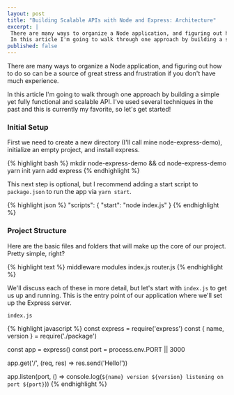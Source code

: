 ```yaml
---
layout: post
title: "Building Scalable APIs with Node and Express: Architecture"
excerpt: |
 There are many ways to organize a Node application, and figuring out how to do so can be a source of great stress and frustration if you don't have much experience.
 In this article I'm going to walk through one approach by building a simple yet fully functional and scalable API
published: false
---
```


There are many ways to organize a Node application, and figuring out how to do so can be a source of great stress and frustration if you don't have much experience.

In this article I'm going to walk through one approach by building a simple yet fully functional and scalable API. I've used several techniques in the past and this is currently my favorite, so let's get started!

### Initial Setup

First we need to create a new directory (I'll call mine node-express-demo), initialize an empty project, and install express.

{% highlight bash %}
mkdir node-express-demo && cd node-express-demo
yarn init
yarn add express
{% endhighlight %}

This next step is optional, but I recommend adding a start script to `package.json` to run the app via `yarn start`.

{% highlight json %}
"scripts": {
  "start": "node index.js"
}
{% endhighlight %}

### Project Structure

Here are the basic files and folders that will make up the core of our project. Pretty simple, right?

{% highlight text %}
middleware
modules
index.js
router.js
{% endhighlight %}

We'll discuss each of these in more detail, but let's start with `index.js` to get us up and running. This is the entry point of our application where we'll set up the Express server.

`index.js`

{% highlight javascript %}
const express = require('express')
const { name, version } = require('./package')

const app = express()
const port = process.env.PORT || 3000

app.get('/', (req, res) => res.send('Hello!'))

app.listen(port, () => console.log(`${name} version ${version} listening on port ${port}`))
{% endhighlight %}
